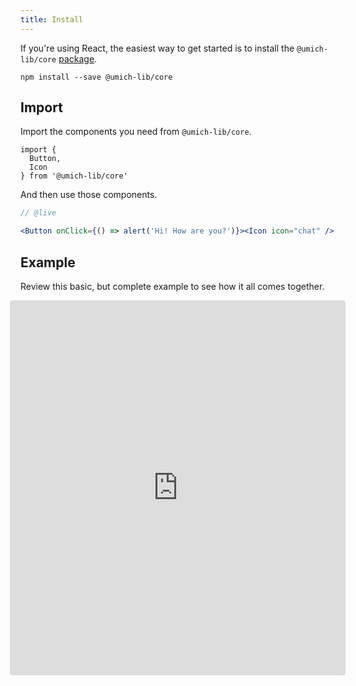 ```yaml
---
title: Install
---
```


<lede>If you're using React, the easiest way to get started is to install the `@umich-lib/core` [package](https://www.npmjs.com/package/@umich-lib/core).</lede>

```
npm install --save @umich-lib/core
```

## Import

Import the components you need from `@umich-lib/core`.


```
import {
  Button,
  Icon
} from '@umich-lib/core'
```

And then use those components.

```jsx
// @live

<Button onClick={() => alert('Hi! How are you?')}><Icon icon="chat" /> Say hello</Button>

```

## Example

Review this basic, but complete example to see how it all comes together.

<iframe src="https://codesandbox.io/embed/q9wq1rmj3q?fontsize=14" style="width: calc(100% + 2rem + 1px); height:600px; border:0; border-radius: 4px; overflow:hidden; margin: 0 calc(-1rem + -1px);" sandbox="allow-modals allow-forms allow-popups allow-scripts allow-same-origin"></iframe>